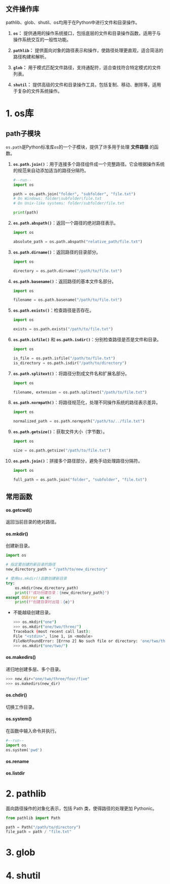 ## 文件操作库

pathlib、glob、shutil、os均用于在Python中进行文件和目录操作。

1. **`os`：** 提供通用的操作系统接口，包括底层的文件和目录操作函数，适用于与操作系统交互的一般性功能。

2. **`pathlib`：** 提供面向对象的路径表示和操作，使路径处理更直观，适合简洁的路径构建和解析。
  
3. **`glob`：** 用于模式匹配文件路径，支持通配符，适合查找符合特定模式的文件列表。

4. **`shutil`：** 提供高级的文件和目录操作工具，包括复制、移动、删除等，适用于复杂的文件系统操作。

# 1. os库

## path子模块

`os.path`是Python标准库`os`的一个子模块，提供了许多用于处理 **文件路径** 的函数。

1. **`os.path.join()`**：用于连接多个路径组件成一个完整路径。它会根据操作系统的规范来自动添加适当的路径分隔符。

   ```python
   #--run--
   import os

   path = os.path.join("folder", "subfolder", "file.txt")
   # On Windows: folder\subfolder\file.txt
   # On Unix-like systems: folder/subfolder/file.txt

   print(path)
   ```

2. **`os.path.abspath()`**：返回一个路径的绝对路径表示。

   ```python
   import os

   absolute_path = os.path.abspath("relative_path/file.txt")
   ```

3. **`os.path.dirname()`**：返回路径的目录部分。

   ```python
   import os

   directory = os.path.dirname("/path/to/file.txt")
   ```

4. **`os.path.basename()`**：返回路径的基本文件名部分。

   ```python
   import os

   filename = os.path.basename("/path/to/file.txt")
   ```

5. **`os.path.exists()`**：检查路径是否存在。

   ```python
   import os

   exists = os.path.exists("/path/to/file.txt")
   ```

6. **`os.path.isfile()`** 和 **`os.path.isdir()`**：分别检查路径是否是文件和目录。

   ```python
   import os

   is_file = os.path.isfile("/path/to/file.txt")
   is_directory = os.path.isdir("/path/to/directory")
   ```

7. **`os.path.splitext()`**：将路径分割成文件名和扩展名部分。

   ```python
   import os

   filename, extension = os.path.splitext("/path/to/file.txt")
   ```

8. **`os.path.normpath()`**：将路径规范化，处理不同操作系统的路径表示差异。

   ```python
   import os

   normalized_path = os.path.normpath("/path/to/../file.txt")
   ```

9. **`os.path.getsize()`**：获取文件大小（字节数）。

   ```python
   import os

   size = os.path.getsize("/path/to/file.txt")
   ```

10. **`os.path.join()`**：拼接多个路径部分，避免手动处理路径分隔符。

    ```python
    import os

    full_path = os.path.join("folder", "subfolder", "file.txt")
    ```

## 常用函数

#### os.getcwd()

返回当前目录的绝对路径。

#### os.mkdir()
创建新目录。

```python
import os

# 指定要创建的新目录的路径
new_directory_path = "/path/to/new_directory"

# 使用os.mkdir()函数创建新目录
try:
    os.mkdir(new_directory_path)
    print(f"成功创建目录：{new_directory_path}")
except OSError as e:
    print(f"创建目录时出错：{e}")
```

- 不能越级创建目录。

    ```bash
    >>> os.mkdir("one")
    >>> os.mkdir("one/two/three/")
    Traceback (most recent call last):
    File "<stdin>", line 1, in <module>
    FileNotFoundError: [Errno 2] No such file or directory: 'one/two/three/'
    >>> os.mkdir("one/two/")
    ```

#### os.makedirs()
递归地创建多层、多个目录。

```python
>>> new_dir="one/two/three/four/five"
>>> os.makedirs(new_dir)
```

#### os.chdir()
切换工作目录。

#### os.system()
在函数中输入命令并执行。
```python
#--run--
import os
os.system('pwd')
```

#### os.rename

#### os.listdir

# 2. pathlib

面向路径操作的对象化表示，包括 Path 类，使得路径的处理更加 Pythonic。
```python
from pathlib import Path

path = Path("/path/to/directory")
file_path = path / "file.txt"
```

# 3. glob

# 4. shutil